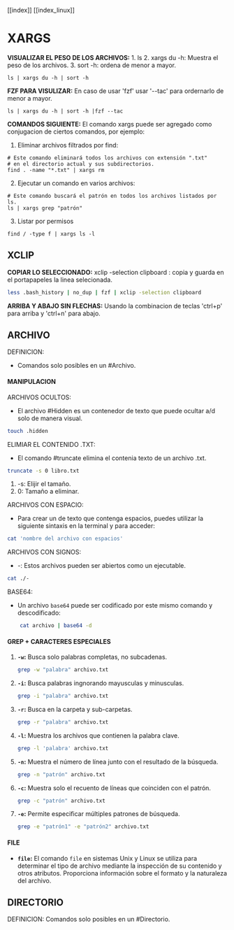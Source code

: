 [[index]]
[[index_linux]]

# XARGS

**VISUALIZAR EL PESO DE LOS ARCHIVOS:**
	1. ls
	2. xargs du -h: Muestra el peso de los archivos.
	3. sort -h: ordena de menor a mayor.
```
ls | xargs du -h | sort -h
```

**FZF PARA VISULIZAR:**
	 En caso de usar 'fzf' usar '--tac' para ordernarlo de menor a mayor.
```
ls | xargs du -h | sort -h |fzf --tac
```

**COMANDOS SIGUIENTE:**
	El comando xargs puede ser agregado como conjugacion de ciertos comandos, por ejemplo:
1. Eliminar archivos filtrados por find:
```
# Este comando eliminará todos los archivos con extensión ".txt" 
# en el directorio actual y sus subdirectorios.
find . -name "*.txt" | xargs rm
```
2. Ejecutar un comando en varios archivos: 
```
# Este comando buscará el patrón en todos los archivos listados por ls.
ls | xargs grep "patrón"
```
3. Listar por permisos 
```
find / -type f | xargs ls -l
```




## XCLIP

**COPIAR LO SELECCIONADO:**
	xclip -selection clipboard : copia y guarda en el portapapeles la linea selecionada.
```bash
less .bash_history | no_dup | fzf | xclip -selection clipboard
```

**ARRIBA Y ABAJO SIN FLECHAS:**
	Usando la combinacion de teclas 'ctrl+p' para arriba y 'ctrl+n' para abajo.




## ARCHIVO

DEFINICION:
- Comandos solo posibles en un #Archivo.


#### **MANIPULACION**

ARCHIVOS OCULTOS:
- El archivo #Hidden es un contenedor de texto que puede ocultar a/d solo de manera visual.
```bash
touch .hidden
```

ELIMIAR EL CONTENIDO .TXT:
- El comando #truncate elimina el contenia texto de un archivo .txt.
```bash
truncate -s 0 libro.txt
``` 
1. -s: Elijir el tamaño.
2. 0: Tamaño a eliminar.

ARCHIVOS CON ESPACIO:
- Para crear un de texto que contenga espacios, puedes utilizar la siguiente sintaxis en la terminal y para acceder:
```bash
cat 'nombre del archivo con espacios'
```

ARCHIVOS CON SIGNOS:
- -: Estos archivos pueden ser abiertos como un ejecutable.
```bash
cat ./-
```

BASE64:
- Un archivo `base64` puede ser codificado por este mismo comando y descodificado:
```bash
	cat archivo | base64 -d
```


#### **GREP + CARACTERES ESPECIALES**

1. **`-w`:** Busca solo palabras completas, no subcadenas.
    ```bash
    grep -w "palabra" archivo.txt
    ```
2. **`-i`:** Busca palabras ingnorando mayusculas y minusculas.
    ```bash
    grep -i "palabra" archivo.txt
    ```
3. **`-r`:** Busca en la carpeta y sub-carpetas.
    ```bash
    grep -r "palabra" archivo.txt
    ```
4. **`-l`:** Muestra los archivos que contienen la palabra clave.
    ```bash
    grep -l 'palabra' archivo.txt 
    ```
5. **`-n`:** Muestra el número de línea junto con el resultado de la búsqueda.
    ```bash
    grep -n "patrón" archivo.txt
    ```
6. **`-c`:** Muestra solo el recuento de líneas que coinciden con el patrón.
    ```bash
    grep -c "patrón" archivo.txt
    ```
7. **`-e`:** Permite especificar múltiples patrones de búsqueda.
    ```bash
    grep -e "patrón1" -e "patrón2" archivo.txt
    ```


#### **FILE**
- **`file`:** El comando `file` en sistemas Unix y Linux se utiliza para determinar el tipo de archivo mediante la inspección de su contenido y otros atributos. Proporciona información sobre el formato y la naturaleza del archivo.




## DIRECTORIO

DEFINICION:
	Comandos solo posibles en un #Directorio.
